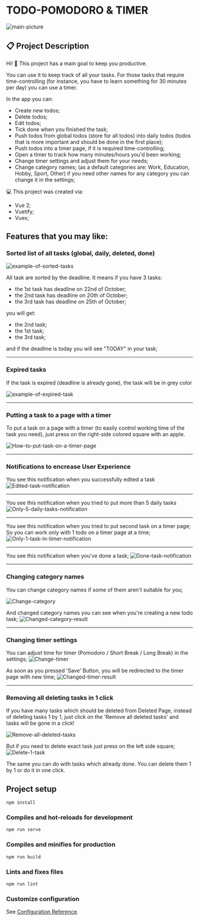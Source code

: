 # TODO-POMODORO & TIMER

![main-picture](git_images/Main.jpg)

## 📋 Project Description

Hi! 👋
This project has a main goal to keep you productive.

You can use it to keep track of all your tasks.
For those tasks that require time-controlling (for instance, you have to learn something for 30 minutes per day) you can use a timer.

In the app you can:

- Create new todos;
- Delete todos;
- Edit todos;
- Tick done when you finished the task;
- Push todos from global todos (store for all todos) into daily todos (todos that is more important and should be done in the first place);
- Push todos into a timer page, if it is required time-controlling;
- Open a timer to track how many minutes/hours you'd been working;
- Change timer settings and adjust them for your needs;
- Change category names; (as a default categories are: Work, Education, Hobby, Sport, Other) if you need other names for any category you can change it in the settings;

💻 This project was created via:

- Vue 2;
- Vuetify;
- Vuex;

## Features that you may like:

### Sorted list of all tasks (global, daily, deleted, done)

![example-of-sorted-tasks](git_images/Daily-sort.jpg)

All task are sorted by the deadline. It means if you have 3 tasks:

- the 1st task has deadline on 22nd of October;
- the 2nd task has deadline on 20th of October;
- the 3rd task has deadline on 25th of October;

you will get:

- the 2nd task;
- the 1st task;
- the 3rd task;

and if the deadline is today you will see "TODAY" in your task;

---

### Expired tasks

If the task is expired (deadline is already gone), the task will be in grey color

![example-of-expired-task](git_images/Global-expired.jpg)

---

### Putting a task to a page with a timer

To put a task on a page with a timer (to easily control working time of the task you need), just press on the right-side colored square with an apple.

![How-to-put-task-on-a-timer-page](git_images/Put-task-on-a-timer-page.jpg)

---

### Notifications to encrease User Experience

You see this notification when you successfully edited a task
![Edited-task-notification](git_images/Edited-task-notification.jpg)

---

You see this notification when you tried to put more than 5 daily tasks
![Only-5-daily-tasks-notification](git_images/Only-5-daily-tasks-notification.jpg)

---

You see this notification when you tried to put second task on a timer page;
So you can work only with 1 todo on a timer page at a time;
![Only-1-task-in-timer-notification](git_images/Only-1-task-in-timer-notification.jpg)

---

You see this notification when you've done a task;
![Done-task-notification](git_images/Done-task-notification.jpg)

---

### Changing category names

You can change category names if some of them aren't suitable for you;

![Change-category](git_images/Change-category.jpg)

And changed category names you can see when you're creating a new todo task;
![Changed-category-result](git_images/Changed-category-result.jpg)

---

### Changing timer settings

You can adjust time for timer (Pomodoro / Short Break / Long Break) in the settings;
![Change-timer](git_images/Change-timer.jpg)

As soon as you pressed 'Save' Button, you will be redirected to the timer page with new time;
![Changed-timer-result](git_images/Changed-timer-result.jpg)

---

### Removing all deleting tasks in 1 click

If you have many tasks which should be deleted from Deleted Page, instead of deleting tasks 1 by 1, just click on the 'Remove all deleted tasks' and tasks will be gone in a click!

![Remove-all-deleted-tasks](git_images/Remove-all-deleted-tasks.jpg)

But if you need to delete exact task just press on the left side square;
![Delete-1-task](git_images/Delete-1-task.jpg)

The same you can do with tasks which already done. You can delete them 1 by 1 or do it in one click.

## Project setup

```
npm install
```

### Compiles and hot-reloads for development

```
npm run serve
```

### Compiles and minifies for production

```
npm run build
```

### Lints and fixes files

```
npm run lint
```

### Customize configuration

See [Configuration Reference](https://cli.vuejs.org/config/).
